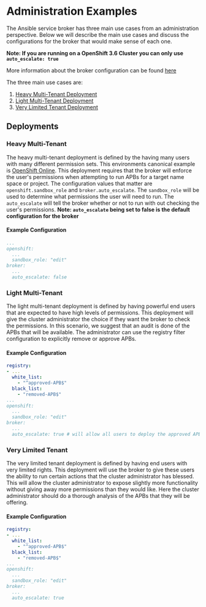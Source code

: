 # Administration Examples

The Ansible service broker has three main use cases from an administration perspective. Below we will describe the main use cases and discuss the configurations for the broker that would make sense of each one. 

**Note: If you are running on a OpenShift 3.6 Cluster you can only use `auto_escalate: true`** 

More information about the broker configuration can be found [here](#config.md)

The three main use cases are:

1. [Heavy Multi-Tenant Deployment](#heavy-multi-tenant)
2. [Light Multi-Tenant Deployment](#light-multi-tenant)
3. [Very Limited Tenant Deployment](#very-limited-tenant)


## Deployments

### Heavy Multi-Tenant 
The heavy multi-tenant deployment is defined by the having many users with many different permission sets. This environments canonical example is [OpenShift Online](https://manage.openshift.com/). This deployment requires that the broker will enforce the user's permissions when attempting to run APBs for a target name space or project. The configuration values that matter are `openshift.sandbox_role` and `broker.auto_escalate`. The `sandbox_role` will be used to determine what permissions the user will need to run. The `auto_escalate` will tell the broker whether or not to run with out checking the user's permissions. **Note: `auto_escalate` being set to false is the default configuration for the broker**

#### Example Configuration  
```yaml
...
openshift:
  ...
  sandbox_role: "edit"
broker:
  ...
  auto_escalate: false
```

### Light Multi-Tenant
The light multi-tenant deployment is defined by having powerful end users that are expected to have high levels of permissions. This deployment will give the cluster administrator the choice if they want the broker to check the permissions. In this scenario, we suggest that an audit is done of the APBs that will be available. The administrator can use the registry filter configuration to explicitly remove or approve APBs.

#### Example Configuration
```yaml
registry:
- ...
  white_list:
    - "^approved-APB$"
  black_list:
    - "removed-APB$"
...
openshift:
  ...
  sandbox_role: "edit"
broker:
  ...
  auto_escalate: true # will allow all users to deploy the approved APB. Could be false if the administrator would still like the broker to check the permissions.
```

### Very Limited Tenant
The very limited tenant deployment is defined by having end users with very limited rights. This deployment will use the broker to give these users the ability to run certain actions that the cluster administrator has blessed. This will allow the cluster administrator to expose slightly more functionality without giving away more permissions than they would like. Here the cluster administrator should do a thorough analysis of the APBs that they will be offering.

#### Example Configuration
```yaml
registry:
- ...
  white_list:
    - "^approved-APB$"
  black_list:
    - "removed-APB$"
...
openshift:
  ...
  sandbox_role: "edit"
broker:
  ...
  auto_escalate: true
```